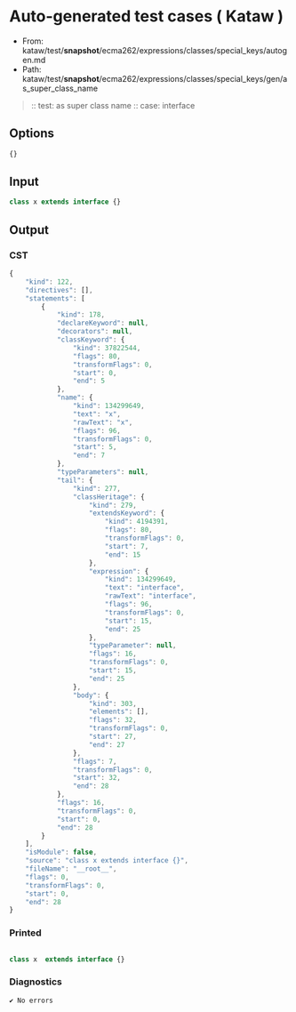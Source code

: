 # Auto-generated test cases ( Kataw )
- From: kataw/test/__snapshot__/ecma262/expressions/classes/special_keys/autogen.md
- Path: kataw/test/__snapshot__/ecma262/expressions/classes/special_keys/gen/as_super_class_name
> :: test: as super class name
> :: case: interface
## Options

`````js
{}
`````
## Input

`````js
class x extends interface {}
`````
## Output

### CST

```javascript
{
    "kind": 122,
    "directives": [],
    "statements": [
        {
            "kind": 178,
            "declareKeyword": null,
            "decorators": null,
            "classKeyword": {
                "kind": 37822544,
                "flags": 80,
                "transformFlags": 0,
                "start": 0,
                "end": 5
            },
            "name": {
                "kind": 134299649,
                "text": "x",
                "rawText": "x",
                "flags": 96,
                "transformFlags": 0,
                "start": 5,
                "end": 7
            },
            "typeParameters": null,
            "tail": {
                "kind": 277,
                "classHeritage": {
                    "kind": 279,
                    "extendsKeyword": {
                        "kind": 4194391,
                        "flags": 80,
                        "transformFlags": 0,
                        "start": 7,
                        "end": 15
                    },
                    "expression": {
                        "kind": 134299649,
                        "text": "interface",
                        "rawText": "interface",
                        "flags": 96,
                        "transformFlags": 0,
                        "start": 15,
                        "end": 25
                    },
                    "typeParameter": null,
                    "flags": 16,
                    "transformFlags": 0,
                    "start": 15,
                    "end": 25
                },
                "body": {
                    "kind": 303,
                    "elements": [],
                    "flags": 32,
                    "transformFlags": 0,
                    "start": 27,
                    "end": 27
                },
                "flags": 7,
                "transformFlags": 0,
                "start": 32,
                "end": 28
            },
            "flags": 16,
            "transformFlags": 0,
            "start": 0,
            "end": 28
        }
    ],
    "isModule": false,
    "source": "class x extends interface {}",
    "fileName": "__root__",
    "flags": 0,
    "transformFlags": 0,
    "start": 0,
    "end": 28
}
```

### Printed

```javascript

class x  extends interface {}
```

### Diagnostics

```javascript
✔ No errors
```

